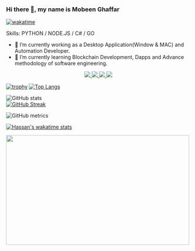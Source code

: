 ### Hi there 👋, my name is Mobeen Ghaffar
[![wakatime](https://wakatime.com/badge/user/91d76a95-4321-45bd-80da-e6e3a1287396.svg)](https://wakatime.com/@91d76a95-4321-45bd-80da-e6e3a1287396)


Skills: PYTHON / NODE.JS / C# / GO

- 🔭 I’m currently working as a Desktop Application(Window & MAC) and Automation Developer.
- 🌱 I’m currently learning Blockchain Development, Dapps and Advance methodology of software engineering.

<p align="center">
  <a href= "https://github.com/Mobeen22-creator">
    <img src="https://img.icons8.com/material-outlined/30/689d6a/source-code.png"/>
  </a>
  <a href= "https://www.linkedin.com/in/mobeen-ghaffar-40929614b/">
    <img src="https://img.icons8.com/material-outlined/30/689d6a/linkedin.png"/>
  </a>

<!--   <a href="https://github.com/hassan-zafar/Resume/blob/main/Hassan's%20Resume.pdf">
    <img src="https://img.icons8.com/material-outlined/30/689d6a/parse-from-clipboard.png"/>
  </a> -->
  <a href="mailto:mobeengaffar22@gmail.com">
    <img src="https://img.icons8.com/ios-glyphs/30/689d6a/physics.png"/>
  </a>
<!--   <a href="https://medium.com/@hz.asd1">
    <img src="https://img.icons8.com/ios-filled/30/689d6a/medium-new.png"/>
  </a> -->
  <a href="https://stackoverflow.com/users/12242674/mobeen">
    <img src="https://img.icons8.com/metro/26/689d6a/stackoverflow.png"/>
  </a>

  
</p>


[![trophy](https://github-profile-trophy.vercel.app/?username=Mobeen22-creator&margin-w=25&margin-h=25&column=7&theme=darkhub)](https://github.com/ryo-ma/github-profile-trophy)
[![Top Langs](https://github-readme-stats.vercel.app/api/top-langs/?username=Mobeen22-creator&theme=dark&layout=compact)](https://github.com/anuraghazra/github-readme-stats)

![GitHub stats](https://github-readme-stats.vercel.app/api?username=Mobeen22-creator&&show_icons=true&count_private=true&hide_border=true&theme=radical)  
[![GitHub Streak](https://github-readme-streak-stats.herokuapp.com?user=Mobeen22-creator&theme=radical&hide_border=true&date_format=j%20M%5B%20Y%5D)](https://git.io/streak-stats)

![GitHub metrics](https://metrics.lecoq.io/hassan-zafar)  

[![Hassan's wakatime stats](https://github-readme-stats.vercel.app/api/wakatime?username=Mobeen22-creator)](https://github-readme-stats.vercel.app/api/wakatime?username=Mobeen22-creator)

  <p>
    <img src="https://wakatime.com/share/@hassanzafar/6e7bb7d1-6482-478d-bce9-269f25fefbc8.svg" height="300" width="500">
  </p>
